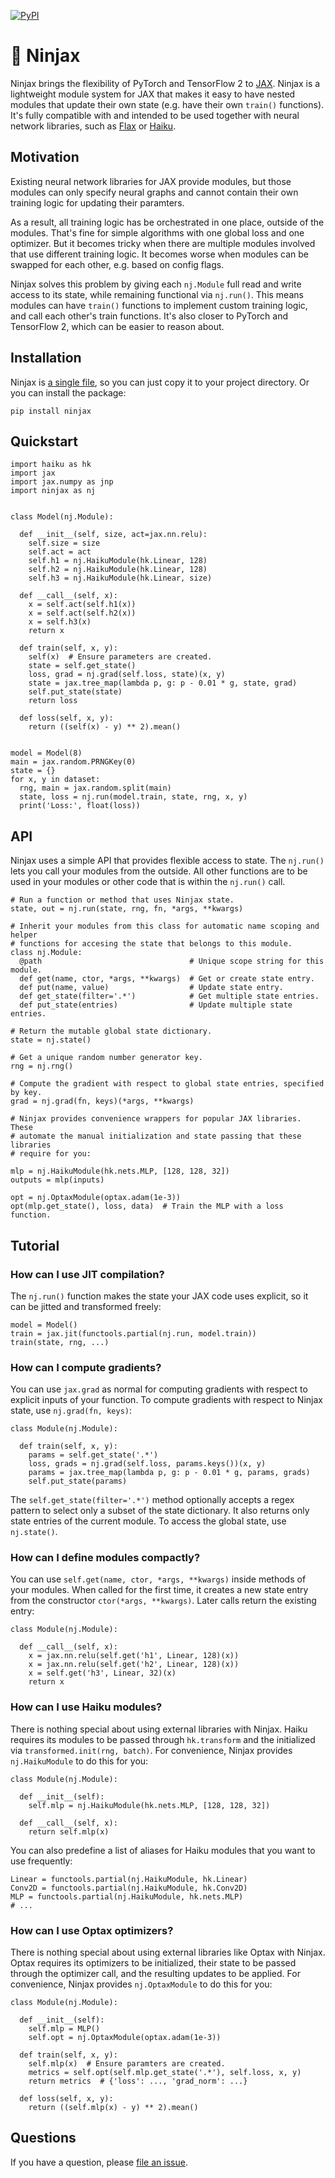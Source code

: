 [![PyPI](https://img.shields.io/pypi/v/ninjax.svg)](https://pypi.python.org/pypi/ninjax/#history)

# 🥷  Ninjax

Ninjax brings the flexibility of PyTorch and TensorFlow 2 to [JAX][jax]. Ninjax
is a lightweight module system for JAX that makes it easy to have nested
modules that update their own state (e.g. have their own `train()` functions).
It's fully compatible with and intended to be used together with neural network
libraries, such as [Flax][flax] or [Haiku][flax].

[jax]: https://github.com/google/jax
[flax]: https://github.com/google/flax
[haiku]: https://github.com/deepmind/dm-haiku

## Motivation

Existing neural network libraries for JAX provide modules, but those modules
can only specify neural graphs and cannot contain their own training logic for
updating their paramters.

As a result, all training logic has be orchestrated in one place, outside of
the modules. That's fine for simple algorithms with one global loss and one
optimizer. But it becomes tricky when there are multiple modules involved that
use different training logic. It becomes worse when modules can be swapped for
each other, e.g. based on config flags.

Ninjax solves this problem by giving each `nj.Module` full read and write
access to its state, while remaining functional via `nj.run()`. This means
modules can have `train()` functions to implement custom training logic, and
call each other's train functions. It's also closer to PyTorch and TensorFlow
2, which can be easier to reason about.

## Installation

Ninjax is [a single file][file], so you can just copy it to your project
directory. Or you can install the package:

```
pip install ninjax
```

[file]: https://github.com/danijar/ninjax/blob/main/ninjax/ninjax.py

## Quickstart

```python3
import haiku as hk
import jax
import jax.numpy as jnp
import ninjax as nj


class Model(nj.Module):

  def __init__(self, size, act=jax.nn.relu):
    self.size = size
    self.act = act
    self.h1 = nj.HaikuModule(hk.Linear, 128)
    self.h2 = nj.HaikuModule(hk.Linear, 128)
    self.h3 = nj.HaikuModule(hk.Linear, size)

  def __call__(self, x):
    x = self.act(self.h1(x))
    x = self.act(self.h2(x))
    x = self.h3(x)
    return x

  def train(self, x, y):
    self(x)  # Ensure parameters are created.
    state = self.get_state()
    loss, grad = nj.grad(self.loss, state)(x, y)
    state = jax.tree_map(lambda p, g: p - 0.01 * g, state, grad)
    self.put_state(state)
    return loss

  def loss(self, x, y):
    return ((self(x) - y) ** 2).mean()


model = Model(8)
main = jax.random.PRNGKey(0)
state = {}
for x, y in dataset:
  rng, main = jax.random.split(main)
  state, loss = nj.run(model.train, state, rng, x, y)
  print('Loss:', float(loss))
```

## API

Ninjax uses a simple API that provides flexible access to state. The `nj.run()`
lets you call your modules from the outside. All other functions are to be used
in your modules or other code that is within the `nj.run()` call.

```python3
# Run a function or method that uses Ninjax state.
state, out = nj.run(state, rng, fn, *args, **kwargs)

# Inherit your modules from this class for automatic name scoping and helper
# functions for accesing the state that belongs to this module.
class nj.Module:
  @path                                 # Unique scope string for this module.
  def get(name, ctor, *args, **kwargs)  # Get or create state entry.
  def put(name, value)                  # Update state entry.
  def get_state(filter='.*')            # Get multiple state entries.
  def put_state(entries)                # Update multiple state entries.

# Return the mutable global state dictionary.
state = nj.state()

# Get a unique random number generator key.
rng = nj.rng()

# Compute the gradient with respect to global state entries, specified by key.
grad = nj.grad(fn, keys)(*args, **kwargs)

# Ninjax provides convenience wrappers for popular JAX libraries. These
# automate the manual initialization and state passing that these libraries
# require for you:

mlp = nj.HaikuModule(hk.nets.MLP, [128, 128, 32])
outputs = mlp(inputs)

opt = nj.OptaxModule(optax.adam(1e-3))
opt(mlp.get_state(), loss, data)  # Train the MLP with a loss function.
```

## Tutorial

### How can I use JIT compilation?

The `nj.run()` function makes the state your JAX code uses explicit, so it can
be jitted and transformed freely:

```python3
model = Model()
train = jax.jit(functools.partial(nj.run, model.train))
train(state, rng, ...)
```

### How can I compute gradients?

You can use `jax.grad` as normal for computing gradients with respect to
explicit inputs of your function. To compute gradients with respect to Ninjax
state, use `nj.grad(fn, keys)`:

```python3
class Module(nj.Module):

  def train(self, x, y):
    params = self.get_state('.*')
    loss, grads = nj.grad(self.loss, params.keys())(x, y)
    params = jax.tree_map(lambda p, g: p - 0.01 * g, params, grads)
    self.put_state(params)
```

The `self.get_state(filter='.*')` method optionally accepts a regex pattern to select
only a subset of the state dictionary. It also returns only state entries of
the current module. To access the global state, use `nj.state()`.

### How can I define modules compactly?

You can use `self.get(name, ctor, *args, **kwargs)` inside methods of your
modules. When called for the first time, it creates a new state entry from the
constructor `ctor(*args, **kwargs)`. Later calls return the existing entry:

```python3
class Module(nj.Module):

  def __call__(self, x):
    x = jax.nn.relu(self.get('h1', Linear, 128)(x))
    x = jax.nn.relu(self.get('h2', Linear, 128)(x))
    x = self.get('h3', Linear, 32)(x)
    return x
```

### How can I use Haiku modules?

There is nothing special about using external libraries with Ninjax. Haiku
requires its modules to be passed through `hk.transform` and the initialized
via `transformed.init(rng, batch)`. For convenience, Ninjax provides
`nj.HaikuModule` to do this for you:

```python3
class Module(nj.Module):

  def __init__(self):
    self.mlp = nj.HaikuModule(hk.nets.MLP, [128, 128, 32])

  def __call__(self, x):
    return self.mlp(x)
```

You can also predefine a list of aliases for Haiku modules that you want to use
frequently:

```python3
Linear = functools.partial(nj.HaikuModule, hk.Linear)
Conv2D = functools.partial(nj.HaikuModule, hk.Conv2D)
MLP = functools.partial(nj.HaikuModule, hk.nets.MLP)
# ...
```

### How can I use Optax optimizers?

There is nothing special about using external libraries like Optax with Ninjax.
Optax requires its optimizers to be initialized, their state to be passed
through the optimizer call, and the resulting updates to be applied. For
convenience, Ninjax provides `nj.OptaxModule` to do this for you:

```python3
class Module(nj.Module):

  def __init__(self):
    self.mlp = MLP()
    self.opt = nj.OptaxModule(optax.adam(1e-3))

  def train(self, x, y):
    self.mlp(x)  # Ensure paramters are created.
    metrics = self.opt(self.mlp.get_state('.*'), self.loss, x, y)
    return metrics  # {'loss': ..., 'grad_norm': ...}

  def loss(self, x, y):
    return ((self.mlp(x) - y) ** 2).mean()
```

## Questions

If you have a question, please [file an issue][issues].

[issues]: https://github.com/danijar/ninjax/issues
